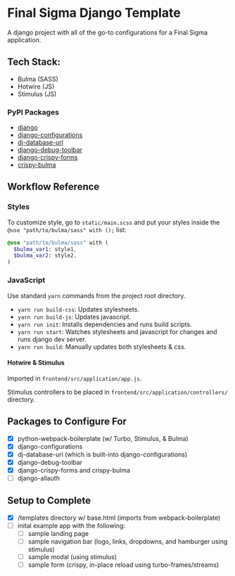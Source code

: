 # Final Sigma Django Template

A django project with all of the go-to configurations for a Final Sigma application.

## Tech Stack:

- Bulma (SASS)
- Hotwire (JS)
- Stimulus (JS)

### PyPI Packages

- [django](https://pypi.org/project/Django/)
- [django-configurations](https://pypi.org/project/django-configurations/)
- [dj-database-url](https://pypi.org/project/dj-database-url/)
- [django-debug-toolbar](https://pypi.org/project/django-debug-toolbar/)
- [django-crispy-forms](https://pypi.org/project/django-crispy-forms/)
- [crispy-bulma](https://pypi.org/project/django-crispy-forms/)


## Workflow Reference

### Styles

To customize style, go to `static/main.scss` and put your styles inside the `@use "path/to/bulma/sass" with ();` list:

```sass
@use "path/to/bulma/sass" with (
  $bulma_var1: style1,
  $bulma_var2: style2,
)
```

### JavaScript

Use standard `yarn` commands from the project root directory.

- `yarn run build-css`: Updates stylesheets.
- `yarn run build-js`: Updates javascript.
- `yarn run init`: Installs dependencies and runs build scripts.
- `yarn run start`: Watches stylesheets and javascript for changes and runs django dev server.
- `yarn run build`: Manually updates both stylesheets & css.

#### Hotwire & Stimulus

Imported in `frontend/src/application/app.js`.

Stimulus controllers to be placed in `frontend/src/application/controllers/` directory.

## Packages to Configure For

- [x] python-webpack-boilerplate (w/ Turbo, Stimulus, & Bulma)
- [x] django-configurations
- [x] dj-database-url (which is built-into django-configurations)
- [x] django-debug-toolbar
- [x] django-crispy-forms and crispy-bulma
- [ ] django-allauth

## Setup to Complete

- [x] /templates directory w/ base.html (imports from webpack-boilerplate)
- [ ] inital example app with the following:
  - [ ] sample landing page
  - [ ] sample navigation bar (logo, links, dropdowns, and hamburger using stimulus)
  - [ ] sample modal (using stimulus)
  - [ ] sample form (crispy, in-place reload using turbo-frames/streams)